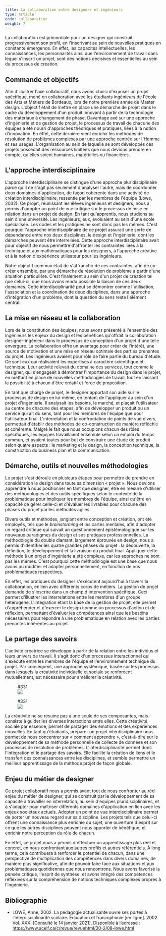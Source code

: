```yaml
---
title: La collaboration entre designers et ingénieurs
type: article
code: collaboration
weight: 7
---
```


La collaboration est primordiale pour un designer qui construit progressivement son profil, en l'inscrivant au sein de nouvelles pratiques en constante émergence. En effet, les capacités intellectuelles, les connaissances, les personnalités ainsi que l'environnement de travail dans lequel s'inscrit un projet, sont des notions décisives et essentielles au sein du processus de création.

## Commande et objectifs

Afin d'illustrer l'axe collaboratif, nous avons choisi d'exposer un projet spécifique, mené en collaboration avec les étudiants ingénieurs de l'école des Arts et Métiers de Bordeaux, lors de notre première année de Master design. L'objectif était de mettre en place une démarche de projet dans le cadre du développement d'un produit innovant à partir de la technologie des matériaux à changement de phase. Davantage axé sur une approche d'ingénierie et de gestion de projet, le processus de travail de chacune des équipes a été nourri d'approches théoriques et pratiques, liées à la notion d'innovation. En effet, cette dernière vient enrichir les méthodes de résolution de problèmes complexes par une approche centrée sur l'Homme et ses usages. L'organisation au sein de laquelle se sont développés ces projets possédait des ressources limitées que nous devions prendre en compte, qu'elles soient humaines, matérielles ou financières.

## L'approche interdisciplinaire

L'approche interdisciplinaire se distingue d'une approche pluridisciplinaire parce qu'il ne s'agit pas seulement d'analyser l'autre, mais de coordonner deux domaines d'application, de façon cohérente dans une activité de création interdisciplinaire, ressentie par les membres de l'équipe (Lowe, 2002). Ce projet, réunissant les élèves ingénieurs et designers, nous a permis d'adopter un point de vue critique sur le processus de mise en relation dans un projet de design. En tant qu'apprentis, nous étudions au sein d'une université. Les ingénieurs, eux, évoluaient au sein d'une école spécialisée. Les codes et les pratiques ne sont donc pas les mêmes. C'est pourquoi l'approche interdisciplinaire de ce projet assurait une sorte de dépendance entre nos deux disciplines, le design et l'ingénierie, dont les démarches peuvent être interreliées. Cette approche interdisciplinaire avait pour objectif de nous permettre d'affronter les contraintes liées à la technique et aux mathématiques pour les designers, à l'approche créative et à la notion d'expérience utilisateur pour les ingénieurs.

Notre objectif commun était de s'affranchir de ces contraintes, afin de co-créer ensemble, par une démarche de résolution de problème à partir d'une situation particulière. C'est finalement au sein d'un projet de création tel que celui-ci, que nous avons rendu possible la liaison de ces deux domaines. Cette interdisciplinarité peut se démontrer comme l'utilisation, l'association et la coordination de deux disciplines, dans une approche d'intégration d'un problème, dont la question du sens reste l'élément central.

## La mise en réseau et la collaboration

Lors de la constitution des équipes, nous avons présenté à l'ensemble des ingénieurs les enjeux du design et les bénéfices qu'offrait la collaboration designer-ingénieur dans le processus de conception d'un projet d'une telle envergure. La collaboration offre un avantage pour créer de l'intérêt, une source de motivation et une mise en réseau optimale des parties prenantes du projet. Les ingénieurs avaient pour rôle de faire partie du bureau d'étude. Ce sont eux qui réalisaient les expertises à caractère scientifique et technique. Leur activité relevait du domaine des services, tout comme le designer, qui s'engageait à démontrer l'importance du design dans le projet, en mettant en place de nouvelles méthodologies de travail, tout en laissant la possibilité à chacun d'être créatif et force de proposition.

En tant que chargé de projet, le designer apportait son aide sur le processus de design en lui-même, en tentant de l'appliquer au sein d'un projet d'ingénierie. Il analysait les besoins, le marché, et plaçait l'utilisateur au centre de chacune des étapes, afin de développer un produit ou un service qui ait du sens, tant pour les membres de l'équipe que pour l'utilisateur final. L'interrelation et la confrontation de points de vue divers, permettait d'établir des méthodes de co-construction de manière réfléchie et cohérente. Malgré le fait que nous occupions chacun des rôles spécifiques, les équipes travaillaient ensemble selon un emploi du temps commun, et avaient toutes pour but de construire une étude de produit selon quatre aspects : le marketing et le design, la conception technique, la construction du business plan et la communication.

## Démarche, outils et nouvelles méthodologies

Le projet s'est déroulé en plusieurs étapes pour permettre de prendre en considération le design dans toute sa dimension « projet ». Nous devions apprendre à nous positionner en tant que designer, être en mesure d'utiliser des méthodologies et des outils spécifiques selon le contexte de la problématique pour impliquer les membres de l'équipe, ainsi qu'être en capacité de gérer celle-ci et d'évaluer les livrables pour chacune des phases du projet par les méthodes agiles.

Divers outils et méthodes, jonglant entre conception et création, ont été employés, tels que le *brainstorming* et les cartes mentales, afin d'adopter un regard critique qui suivait un questionnement épistémologique sur les nouveaux paradigmes du design et ses pratiques professionnelles. La méthodologie du double diamant, largement éprouvée en design, nous a permis d'identifier les quatre grandes phases du projet : la découverte, la définition, le développement et la livraison du produit final. Appliquer cette méthode à un projet d'ingénierie a été complexe, car les approches ne sont pas les mêmes. C'est pourquoi cette méthodologie est une base que nous avons pu modifier et adapter personnellement, en fonction de nos problématiques respectives.

En effet, les pratiques du designer s'exécutent aujourd'hui à travers la collaboration, en lien avec différents corps de métiers. La gestion de projet demande de s'inscrire dans un champ d'intervention spécifique. Ceci permet d'illustrer les interrelations entre les membres d'un groupe hétérogène. L'intégration étant la base de la gestion de projet, elle permet d'appréhender et d'exercer le design comme un processus d'action et de réflexion, permettant d'évaluer les compétences ainsi que les besoins nécessaires pour répondre à une problématique en relation avec les parties prenantes inhérentes au projet.

## Le partage des savoirs

L'activité créatrice se développe à partir de la relation entre les individus et leurs univers de travail. Il s'agit donc d'un processus interactionnel qui s'exécute entre les membres de l'équipe et l'environnement technique du projet. Par conséquent, une approche systémique, basée sur les processus dans lesquels la créativité individuelle et sociale se renforcent mutuellement, est nécessaire pour améliorer la créativité.

<figure class="hidden-on-print" id="331">
<figcaption>#331</figcaption>
<img src="/img/331.svg" />
</figure>

<figure class="print-only" id="331">
<figcaption>#331</figcaption>
<img src="/img/331.jpg" />
</figure>

La créativité ne se résume pas à une seule de ses composantes, mais consiste à guider les diverses interactions entre elles. Cette créativité, sociale par essence, permet de partager des émotions et des expériences nouvelles. En tant qu'étudiants, préparer un projet interdisciplinaire nous permet de nous concentrer sur « comment apprendre », c'est-à-dire sur le développement de sa méthode personnelle de collecte de données et son processus de résolution de problèmes. L'interdisciplinarité permet donc l'intégration et le partage des savoirs. Elle facilite la création de liens et le transfert des connaissances entre les disciplines, et semble permettre un meilleur apprentissage de la méthode projet de façon globale.

## Enjeu du métier de designer

Ce projet collaboratif nous a permis avant tout de nous confronter au réel enjeu du métier de designer, qui se construit par le développement de sa capacité à travailler en interrelation, au sein d'équipes pluridisciplinaires, et à s'adapter pour maîtriser différents domaines d'application en lien avec les enjeux sociétaux actuels. Adopter un point de vue interdisciplinaire permet de porter un nouveau regard sur sa discipline. Les projets tels que celui-ci offrent une connaissance plus enrichie du sujet, une ouverture d'esprit sur ce que les autres disciplines peuvent nous apporter de bénéfique, et enrichir notre perception du rôle de chacun.

En effet, ce projet nous a permis d'effectuer un apprentissage plus réel et concret, en nous confrontant aux autres profils et autres référentiels. À long terme, cela contribuera à renforcer le potentiel de chacun, dans une perspective de multiplication des compétences dans divers domaines, de manière plus significative, afin de pouvoir faire face aux situations et aux problématiques quotidiennes que nous rencontrons. Nous avons favorisé la pensée critique, l'esprit de synthèse, et avons intégré des compétences réflexives sur la compréhension de notions techniques complexes propres à l'ingénierie.

## Bibliographie

- LOWE, Anne, 2002. La pédagogie actualisante ouvre ses portes à l’interdisciplinarité scolaire. Éducation et francophonie [en ligne]. 2002. Vol. XXX. [Consulté le 14 janvier 2021]. Disponible à l’adresse : https://www.acelf.ca/c/revue/revuehtml/30-2/08-lowe.html

